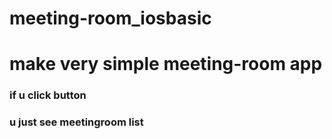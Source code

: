 # meeting-room_iosbasic
# make very simple meeting-room app
### if u click button
### u just see meetingroom list

